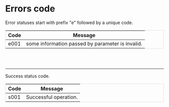 # Errors code
<p>Error statuses start with prefix "e" followed by a unique code.</p>

<table style="border: 1px solid #ddd">
    <thead>
        <th>Code</th>
        <th>Message</th>
    </thead>
    <tbody>
    <tr>
        <td>e001</td>
        <td>some information passed by parameter is invalid.</td>
    </tr>
    </tbody>
</table>

<br>
<br>

---
<p>Success status code.</p>

<table style="border: 1px solid #ddd">
    <thead>
        <th>Code</th>
        <th>Message</th>
    </thead>
    <tbody>
    <tr>
        <td>s001</td>
        <td>Successful operation.</td>
    </tr>
    </tbody>
</table>
